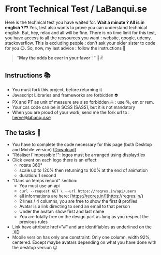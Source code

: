 # Front Technical Test / LaBanqui.se

Here is the technical test you have waited for. 
**Wait a minute ? All is in english ???**
Yes, test also wants to prove you can understand technical english. But, hey, relax and all will be fine.
There is no time limit for this test, you have access to all the ressources you want : website, google, udemy, stackoverflow. This is excluding people : don't ask your older sister to code for you 😉.
So, now, my last advice : follow the instructions 🥧

> "**May the odds be ever in your favor** ! " 🏹✌

## Instructions 📚

- You must fork this project, before returning it
- Javascript Libraries and frameworks are forbidden ⛔
- PX and PT as unit of measure are also forbidden ☠ : use %, em or rem.
- Your css code can be in SCSS [SASS], but it is not mandatory
- When you are proud of your work, send me the fork url to : [herve@labanqui.se](mailto:herve@labanqui.se)

## The tasks 🚀

- You have to complete the code necessary for this page (both Desktop and Mobile version) [[Download](https://drive.google.com/file/d/1W_d79qTObRWc_YP0rbyre2lQkm8Aq0Ej/view?usp=sharing)]
- "Réaliser l'impossible !": logos must be arranged using display:flex
- Click event on each logo there is an effect:
	- rotate 360°
	- scale up to 120% then returning to 100% at the end of animation
	- duration: 1 second
- "Dans un temps record" section:
	- You must use an api
	- `curl --request GET \ --url https://reqres.in/api/users`
	- all informations are here: [https://reqres.in/](https://reqres.in/)
	- 2 lines / 4 columns, you are free to show the first **8** profiles
	- Avatar is a link directing to send an email to that person
	- Under the avatar: show first and last name
	- You are totally free on the design part as long as you respect the previous rules
- Link have attribute href="#" and are identifiables as underlined on the .XD
- Mobile version has only one constraint: Only one column, width 92%, centered. Except maybe avatars depending on what you have done with the desktop version 😉

